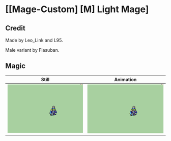 # [\[Mage-Custom\] \[M\] Light Mage]

## Credit

Made by Leo_Link and L95.

Male variant by Flasuban.
	
## Magic

| Still | Animation |
| :---: | :-------: |
| ![Magic still](./Magic_000.png) | ![Magic animation](./Magic.gif) |
